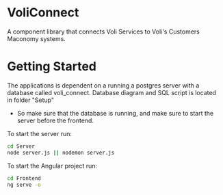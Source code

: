 # VoliConnect

A component library that connects Voli Services to Voli's Customers Maconomy systems.


# Getting Started

The applications is dependent on a running a postgres server with a database called voli_connect. Database diagram and SQL script is located in folder "Setup"
 - So make sure that the database is running, and make sure to start the server before the frontend.

To start the server run:

```bash
cd Server 
node server.js || nodemon server.js
```

To start the Angular project run:

```bash
cd Frontend 
ng serve -o
```
